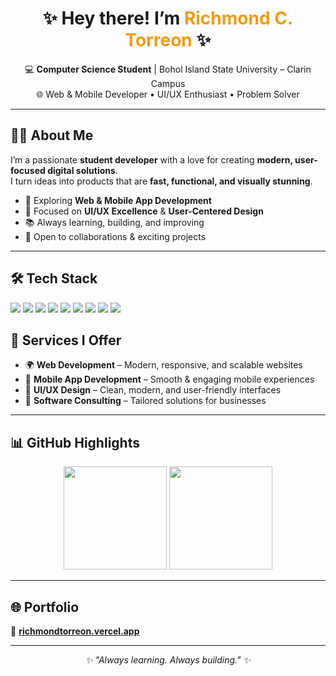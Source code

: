 <!-- Header Section -->
<h1 align="center">✨ Hey there! I’m <span style="color:#f39c12">Richmond C. Torreon</span> ✨</h1>
<p align="center">
  💻 <b>Computer Science Student</b> | Bohol Island State University – Clarin Campus <br/>
  🌐 Web & Mobile Developer • UI/UX Enthusiast • Problem Solver
</p>

---

<!-- About Me -->
## 👨‍💻 About Me  
I’m a passionate **student developer** with a love for creating **modern, user-focused digital solutions**.  
I turn ideas into products that are **fast, functional, and visually stunning**.  

- 🚀 Exploring **Web & Mobile App Development**
- 🎯 Focused on **UI/UX Excellence** & **User-Centered Design**
- 📚 Always learning, building, and improving
- 🤝 Open to collaborations & exciting projects

---

<!-- Tech Stack -->
## 🛠 Tech Stack  
<p>
  <img src="https://img.shields.io/badge/Next.js-000000?style=for-the-badge&logo=nextdotjs&logoColor=white"/>
  <img src="https://img.shields.io/badge/React-61DAFB?style=for-the-badge&logo=react&logoColor=black"/>
  <img src="https://img.shields.io/badge/Tailwind_CSS-38B2AC?style=for-the-badge&logo=tailwindcss&logoColor=white"/>
  <img src="https://img.shields.io/badge/Node.js-339933?style=for-the-badge&logo=node.js&logoColor=white"/>
  <img src="https://img.shields.io/badge/Express.js-000000?style=for-the-badge&logo=express&logoColor=white"/>
  <img src="https://img.shields.io/badge/MySQL-005C84?style=for-the-badge&logo=mysql&logoColor=white"/>
  <img src="https://img.shields.io/badge/React_Native-61DAFB?style=for-the-badge&logo=react&logoColor=black"/>
  <img src="https://img.shields.io/badge/Expo-000000?style=for-the-badge&logo=expo&logoColor=white"/>
  <img src="https://img.shields.io/badge/Figma-F24E1E?style=for-the-badge&logo=figma&logoColor=white"/>
</p>


<!-- Services -->
## 🧩 Services I Offer  
- 🌍 **Web Development** – Modern, responsive, and scalable websites  
- 📱 **Mobile App Development** – Smooth & engaging mobile experiences  
- 🎨 **UI/UX Design** – Clean, modern, and user-friendly interfaces  
- 🧠 **Software Consulting** – Tailored solutions for businesses  

---

<!-- GitHub Stats -->
## 📊 GitHub Highlights  
<p align="center">
  <img src="https://github-readme-stats.vercel.app/api?username=regzmound&show_icons=true&theme=radical" height="165" />
  <img src="https://github-readme-streak-stats.herokuapp.com/?user=regzmound&theme=radical" height="165" />
</p>




---

<!-- Portfolio -->
## 🌐 Portfolio  
🔗 **[richmondtorreon.vercel.app](https://richmondtorreon.vercel.app/)**  

---

<p align="center">
  <i>✨ "Always learning. Always building." ✨</i>
</p>
